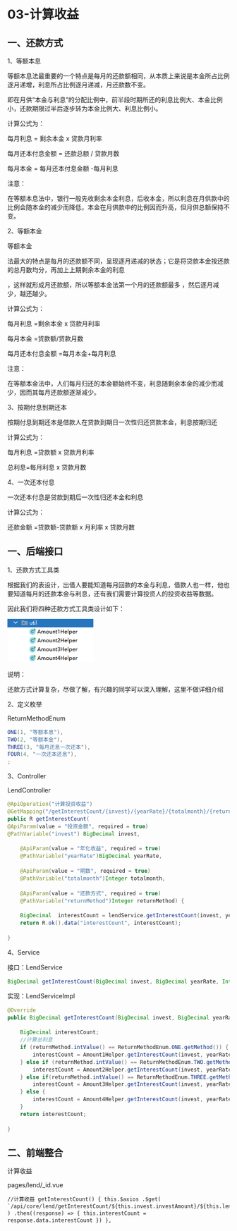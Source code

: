 # 03-计算收益

## 一、还款方式

1、等额本息

等额本息法最重要的一个特点是每月的还款额相同，从本质上来说是本金所占比例逐月递增，利息所占比例逐月递减，月还款数不变。

即在月供“本金与利息”的分配比例中，前半段时期所还的利息比例大、本金比例小，还款期限过半后逐步转为本金比例大、利息比例小。

计算公式为：

每月利息 = 剩余本金 x 贷款月利率

每月还本付息金额 = 还款总额 / 贷款月数

每月本金 = 每月还本付息金额 -每月利息

注意：

在等额本息法中，银行一般先收剩余本金利息，后收本金，所以利息在月供款中的比例会随本金的减少而降低，本金在月供款中的比例因而升高，但月供总额保持不变。

2、等额本金

等额本金

法最大的特点是每月的还款额不同，呈现逐月递减的状态；它是将贷款本金按还款的总月数均分，再加上上期剩余本金的利息

，这样就形成月还款额，所以等额本金法第一个月的还款额最多 ，然后逐月减少，越还越少。

计算公式为：

每月利息 =剩余本金 x 贷款月利率

每月本金 =贷款额/贷款月数

每月还本付息金额 =每月本金+每月利息

注意：

在等额本金法中，人们每月归还的本金额始终不变，利息随剩余本金的减少而减少，因而其每月还款额逐渐减少。

3、按期付息到期还本

按期付息到期还本是借款人在贷款到期日一次性归还贷款本金，利息按期归还

计算公式为：

每月利息 =贷款额 x 贷款月利率

总利息=每月利息 x 贷款月数

4、一次还本付息

一次还本付息是贷款到期后一次性归还本金和利息

计算公式为：

还款金额 =贷款额-贷款额 x 月利率 x 贷款月数

## 一、后端接口

1、还款方式工具类

根据我们的表设计，出借人要能知道每月回款的本金与利息，借款人也一样，他也要知道每月的还款本金与利息，还有我们需要计算投资人的投资收益等数据。

因此我们将四种还款方式工具类设计如下：

![images](./images/e7e58ba1-f858-444e-ad4c-c57a658f4768.png)

说明：

还款方式计算复杂，尽做了解，有兴趣的同学可以深入理解，这里不做详细介绍

2、定义枚举

ReturnMethodEnum

```java
ONE(1, "等额本息"),
TWO(2, "等额本金"),
THREE(3, "每月还息一次还本"),
FOUR(4, "一次还本还息"),
;
```

3、Controller

LendController

```java
@ApiOperation("计算投资收益")
@GetMapping("/getInterestCount/{invest}/{yearRate}/{totalmonth}/{returnMethod}")
public R getInterestCount(
@ApiParam(value = "投资金额", required = true)
@PathVariable("invest") BigDecimal invest,

    @ApiParam(value = "年化收益", required = true)
    @PathVariable("yearRate")BigDecimal yearRate,

    @ApiParam(value = "期数", required = true)
    @PathVariable("totalmonth")Integer totalmonth,

    @ApiParam(value = "还款方式", required = true)
    @PathVariable("returnMethod")Integer returnMethod) {

    BigDecimal  interestCount = lendService.getInterestCount(invest, yearRate, totalmonth, returnMethod);
    return R.ok().data("interestCount", interestCount);

}
```

4、Service

接口：LendService

```java
BigDecimal getInterestCount(BigDecimal invest, BigDecimal yearRate, Integer totalmonth, Integer returnMethod);
```

实现：LendServiceImpl

```java
@Override
public BigDecimal getInterestCount(BigDecimal invest, BigDecimal yearRate, Integer totalmonth, Integer returnMethod) {

    BigDecimal interestCount;
    //计算总利息
    if (returnMethod.intValue() == ReturnMethodEnum.ONE.getMethod()) {
        interestCount = Amount1Helper.getInterestCount(invest, yearRate, totalmonth);
    } else if (returnMethod.intValue() == ReturnMethodEnum.TWO.getMethod()) {
        interestCount = Amount2Helper.getInterestCount(invest, yearRate, totalmonth);
    } else if(returnMethod.intValue() == ReturnMethodEnum.THREE.getMethod()) {
        interestCount = Amount3Helper.getInterestCount(invest, yearRate, totalmonth);
    } else {
        interestCount = Amount4Helper.getInterestCount(invest, yearRate, totalmonth);
    }
    return interestCount;

}
```

## 二、前端整合

计算收益

pages/lend/\_id.vue

```vue
//计算收益 getInterestCount() { this.$axios .$get(
`/api/core/lend/getInterestCount/${this.invest.investAmount}/${this.lend.lendYearRate}/${this.lend.period}/${this.lend.returnMethod}`
) .then((response) => { this.interestCount = response.data.interestCount }) },
```
